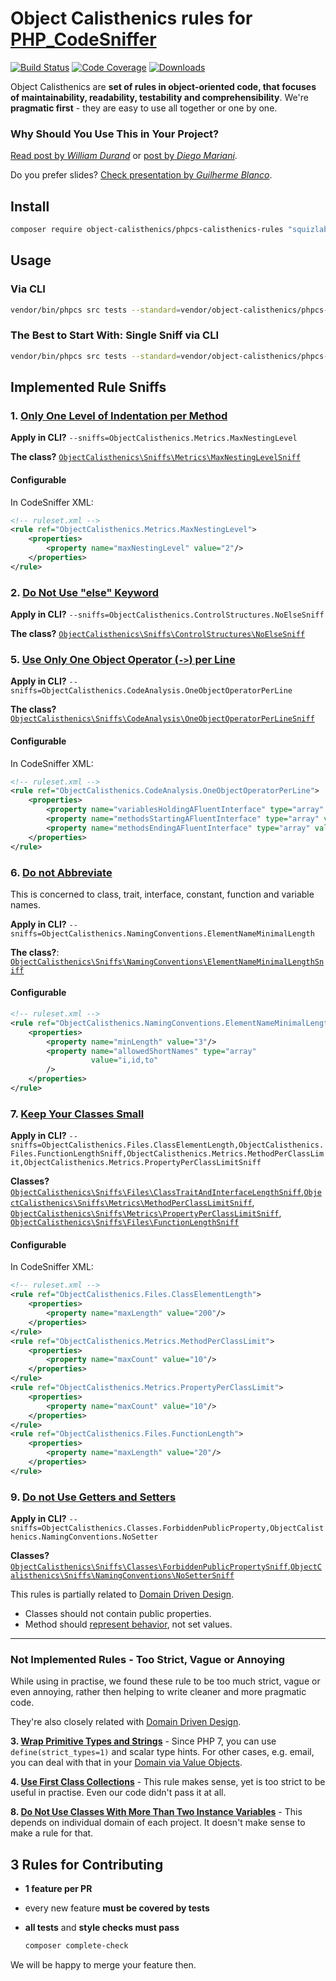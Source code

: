 # Object Calisthenics rules for [PHP_CodeSniffer](https://github.com/squizlabs/PHP_CodeSniffer)

[![Build Status](https://img.shields.io/travis/object-calisthenics/phpcs-calisthenics-rules.svg?style=flat-square)](https://travis-ci.org/object-calisthenics/phpcs-calisthenics-rules)
[![Code Coverage](https://img.shields.io/scrutinizer/coverage/g/object-calisthenics/phpcs-calisthenics-rules.svg?style=flat-square)](https://scrutinizer-ci.com/g/object-calisthenics/phpcs-calisthenics-rules)
[![Downloads](https://img.shields.io/packagist/dt/object-calisthenics/phpcs-calisthenics-rules.svg?style=flat-square)](https://packagist.org/packages/object-calisthenics/phpcs-calisthenics-rules)

Object Calisthenics are **set of rules in object-oriented code, that focuses of maintainability, readability, testability and comprehensibility**. We're **pragmatic first** - they are easy to use all together or one by one.


### Why Should You Use This in Your Project?

[Read post by *William Durand*](http://williamdurand.fr/2013/06/03/object-calisthenics/) or [post by *Diego Mariani*](https://medium.com/web-engineering-vox/improving-code-quality-with-object-calisthenics-aa4ad67a61f1).

Do you prefer slides? [Check presentation by *Guilherme Blanco*](https://www.slideshare.net/guilhermeblanco/object-calisthenics-applied-to-php).


## Install

```sh
composer require object-calisthenics/phpcs-calisthenics-rules "squizlabs/php_codesniffer:3.0.0RC4" --dev
```

## Usage

### Via CLI

```bash
vendor/bin/phpcs src tests --standard=vendor/object-calisthenics/phpcs-calisthenics-rules/src/ObjectCalisthenics/ruleset.xml
```

### The Best to Start With: Single Sniff via CLI

```bash
vendor/bin/phpcs src tests --standard=vendor/object-calisthenics/phpcs-calisthenics-rules/src/ObjectCalisthenics/ruleset.xml --sniffs=ObjectCalisthenics.Classes.ForbiddenPublicProperty
```

## Implemented Rule Sniffs


### 1. [Only One Level of Indentation per Method](http://williamdurand.fr/2013/06/03/object-calisthenics/#1-only-one-level-of-indentation-per-method)

**Apply in CLI?** `--sniffs=ObjectCalisthenics.Metrics.MaxNestingLevel`

**The class?** [`ObjectCalisthenics\Sniffs\Metrics\MaxNestingLevelSniff`](/src/ObjectCalisthenics/Sniffs/Metrics/MaxNestingLevelSniff.php)

#### Configurable

In CodeSniffer XML:

```xml
<!-- ruleset.xml -->
<rule ref="ObjectCalisthenics.Metrics.MaxNestingLevel">
    <properties>
        <property name="maxNestingLevel" value="2"/>
    </properties>
</rule>
```


### 2. [Do Not Use "else" Keyword](http://williamdurand.fr/2013/06/03/object-calisthenics/#2-dont-use-the-else-keyword)

**Apply in CLI?** `--sniffs=ObjectCalisthenics.ControlStructures.NoElseSniff`

**The class?** [`ObjectCalisthenics\Sniffs\ControlStructures\NoElseSniff`](/src/ObjectCalisthenics/Sniffs/ControlStructures/NoElseSniff.php)


### 5. [Use Only One Object Operator (`->`) per Line](http://williamdurand.fr/2013/06/03/object-calisthenics/#5-one-dot-per-line)

**Apply in CLI?** `--sniffs=ObjectCalisthenics.CodeAnalysis.OneObjectOperatorPerLine`

**The class?** [`ObjectCalisthenics\Sniffs\CodeAnalysis\OneObjectOperatorPerLineSniff`](/src/ObjectCalisthenics\Sniffs\CodeAnalysis\OneObjectOperatorPerLineSniff.php)

#### Configurable

In CodeSniffer XML:

```xml
<!-- ruleset.xml -->
<rule ref="ObjectCalisthenics.CodeAnalysis.OneObjectOperatorPerLine">
    <properties>
        <property name="variablesHoldingAFluentInterface" type="array" value="$queryBuilder"/>
        <property name="methodsStartingAFluentInterface" type="array" value="createQueryBuilder"/>
        <property name="methodsEndingAFluentInterface" type="array" value="execute,getQuery"/>
    </properties>
</rule>
```


### 6. [Do not Abbreviate](http://williamdurand.fr/2013/06/03/object-calisthenics/#6-dont-abbreviate)

This is concerned to class, trait, interface, constant, function and variable names.

**Apply in CLI?** `--sniffs=ObjectCalisthenics.NamingConventions.ElementNameMinimalLength`

**The class?**: [`ObjectCalisthenics\Sniffs\NamingConventions\ElementNameMinimalLengthSniff`](/src/ObjectCalisthenics\Sniffs\NamingConventions\ElementNameMinimalLengthSniff.php)

#### Configurable

```xml
<!-- ruleset.xml -->
<rule ref="ObjectCalisthenics.NamingConventions.ElementNameMinimalLength">
    <properties>
        <property name="minLength" value="3"/>
        <property name="allowedShortNames" type="array"
                  value="i,id,to"
        />
    </properties>
</rule>
```


### 7. [Keep Your Classes Small](http://williamdurand.fr/2013/06/03/object-calisthenics/#7-keep-all-entities-small)

**Apply in CLI?** `--sniffs=ObjectCalisthenics.Files.ClassElementLength,ObjectCalisthenics.Files.FunctionLengthSniff,ObjectCalisthenics.Metrics.MethodPerClassLimit,ObjectCalisthenics.Metrics.PropertyPerClassLimitSniff`

**Classes?** [`ObjectCalisthenics\Sniffs\Files\ClassTraitAndInterfaceLengthSniff`](/src/ObjectCalisthenics\Sniffs\Files\ClassTraitAndInterfaceLengthSniff.php),[`ObjectCalisthenics\Sniffs\Metrics\MethodPerClassLimitSniff`](/src/ObjectCalisthenics/Sniffs/Metrics/MethodPerClassLimitSniff.php), [`ObjectCalisthenics\Sniffs\Metrics\PropertyPerClassLimitSniff`](/src/ObjectCalisthenics/Sniffs/Metrics/PropertyPerClassLimitSniff.php), [`ObjectCalisthenics\Sniffs\Files\FunctionLengthSniff`](/src/ObjectCalisthenics/Sniffs/Files/FunctionLengthSniff.php)

#### Configurable

In CodeSniffer XML:

```xml
<!-- ruleset.xml -->
<rule ref="ObjectCalisthenics.Files.ClassElementLength">
    <properties>
        <property name="maxLength" value="200"/>
    </properties>
</rule>
<rule ref="ObjectCalisthenics.Metrics.MethodPerClassLimit">
    <properties>
        <property name="maxCount" value="10"/>
    </properties>
</rule>
<rule ref="ObjectCalisthenics.Metrics.PropertyPerClassLimit">
    <properties>
        <property name="maxCount" value="10"/>
    </properties>
</rule>
<rule ref="ObjectCalisthenics.Files.FunctionLength">
    <properties>
        <property name="maxLength" value="20"/>
    </properties>
</rule>
```

### 9. [Do not Use Getters and Setters](http://williamdurand.fr/2013/06/03/object-calisthenics/#9-no-getterssettersproperties)

**Apply in CLI?** `--sniffs=ObjectCalisthenics.Classes.ForbiddenPublicProperty,ObjectCalisthenics.NamingConventions.NoSetter`

**Classes?** [`ObjectCalisthenics\Sniffs\Classes\ForbiddenPublicPropertySniff`](/src/ObjectCalisthenics\Sniffs\Classes\ForbiddenPublicPropertySniff.php),[`ObjectCalisthenics\Sniffs\NamingConventions\NoSetterSniff`](/src/ObjectCalisthenics\Sniffs\NamingConventions\NoSetterSniff.php)

This rules is partially related to [Domain Driven Design](https://github.com/dddinphp).

- Classes should not contain public properties.
- Method should [represent behavior](http://whitewashing.de/2012/08/22/building_an_object_model__no_setters_allowed.html), not set values.

---

### Not Implemented Rules - Too Strict, Vague or Annoying

While using in practise, we found these rule to be too much strict, vague or even annoying, rather then helping to write cleaner and more pragmatic code.

They're also closely related with [Domain Driven Design](https://github.com/dddinphp).

**3. [Wrap Primitive Types and Strings](http://williamdurand.fr/2013/06/03/object-calisthenics/#3-wrap-all-primitives-and-strings)** - Since PHP 7, you can use `define(strict_types=1)` and scalar type hints. For other cases, e.g. email, you can deal with that in your [Domain via Value Objects](http://williamdurand.fr/2013/06/03/object-calisthenics/#3-wrap-all-primitives-and-strings).

**4. [Use First Class Collections](http://williamdurand.fr/2013/06/03/object-calisthenics/#4-first-class-collections)** - This rule makes sense, yet is too strict to be useful in practise. Even our code didn't pass it at all.

**8. [Do Not Use Classes With More Than Two Instance Variables](http://williamdurand.fr/2013/06/03/object-calisthenics/#8-no-classes-with-more-than-two-instance-variables)** -
This depends on individual domain of each project. It doesn't make sense to make a rule for that.


## 3 Rules for Contributing

- **1 feature per PR**
- every new feature **must be covered by tests**
- **all tests** and **style checks must pass**

    ```bash
    composer complete-check
    ```

We will be happy to merge your feature then.
